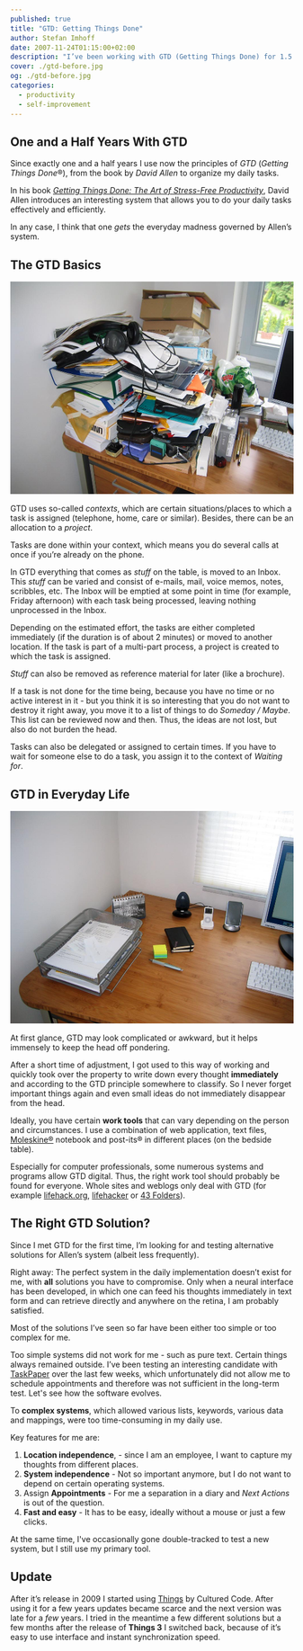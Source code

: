```yaml
---
published: true
title: "GTD: Getting Things Done"
author: Stefan Imhoff
date: 2007-11-24T01:15:00+02:00
description: "I’ve been working with GTD (Getting Things Done) for 1.5 years: An Introduction to Organization and Self-Management with GTD."
cover: ./gtd-before.jpg
og: ./gtd-before.jpg
categories:
  - productivity
  - self-improvement
---
```


## One and a Half Years With GTD

Since exactly one and a half years I use now the principles of _GTD_ (<em>Getting Things Done</em>®), from the book by _David Allen_ to organize my daily tasks.

In his book _[Getting Things Done: The Art of Stress-Free Productivity](http://www.amazon.de/gp/product/0143126563/ref=as_li_ss_tl?ie=UTF8&camp=1638&creative=19454&creativeASIN=0143126563&linkCode=as2&tag=stefanimhoffde-21)_, David Allen introduces an interesting system that allows you to do your daily tasks effectively and efficiently.

<Row variant="variable" marginBottom>
  <AmazonBook asin="0143126563" />
</Row>

In any case, I think that one _gets_ the everyday madness governed by Allen’s system.

## The GTD Basics

![My desk before](gtd-before.jpg "This is what the inbox looked like before I sorted all loose ends")

GTD uses so-called _contexts_, which are certain situations/places to which a task is assigned (telephone, home, care or similar). Besides, there can be an allocation to a _project_.

Tasks are done within your context, which means you do several calls at once if you’re already on the phone.

In GTD everything that comes as _stuff_ on the table, is moved to an Inbox. This _stuff_ can be varied and consist of e-mails, mail, voice memos, notes, scribbles, etc. The Inbox will be emptied at some point in time (for example, Friday afternoon) with each task being processed, leaving nothing unprocessed in the Inbox.

Depending on the estimated effort, the tasks are either completed immediately (if the duration is of about 2 minutes) or moved to another location. If the task is part of a multi-part process, a project is created to which the task is assigned.

_Stuff_ can also be removed as reference material for later (like a brochure).

If a task is not done for the time being, because you have no time or no active interest in it - but you think it is so interesting that you do not want to destroy it right away, you move it to a list of things to do _Someday / Maybe_. This list can be reviewed now and then. Thus, the ideas are not lost, but also do not burden the head.

Tasks can also be delegated or assigned to certain times. If you have to wait for someone else to do a task, you assign it to the context of _Waiting for_.

## GTD in Everyday Life

![My desk afterwards](gtd-after.jpg "This is what the inbox looked like after sorting all loose ends")

At first glance, GTD may look complicated or awkward, but it helps immensely to keep the head off pondering.

After a short time of adjustment, I got used to this way of working and quickly took over the property to write down every thought **immediately** and according to the GTD principle somewhere to classify. So I never forget important things again and even small ideas do not immediately disappear from the head.

Ideally, you have certain **work tools** that can vary depending on the person and circumstances. I use a combination of web application, text files, [Moleskine®](http://moleskine.com) notebook and post-its® in different places (on the bedside table).

Especially for computer professionals, some numerous systems and programs allow GTD digital. Thus, the right work tool should probably be found for everyone. Whole sites and weblogs only deal with GTD (for example [lifehack.org](https://www.lifehack.org/), [lifehacker](https://lifehacker.com/) or [43 Folders](http://www.43folders.com/)).

## The Right GTD Solution?

Since I met GTD for the first time, I’m looking for and testing alternative solutions for Allen’s system (albeit less frequently).

Right away: The perfect system in the daily implementation doesn’t exist for me, with **all** solutions you have to compromise. Only when a neural interface has been developed, in which one can feed his thoughts immediately in text form and can retrieve directly and anywhere on the retina, I am probably satisfied.

Most of the solutions I’ve seen so far have been either too simple or too complex for me.

Too simple systems did not work for me - such as pure text. Certain things always remained outside. I’ve been testing an interesting candidate with [TaskPaper](http://www.hogbaysoftware.com/products/taskpaper) over the last few weeks, which unfortunately did not allow me to schedule appointments and therefore was not sufficient in the long-term test. Let's see how the software evolves.

To **complex systems**, which allowed various lists, keywords, various data and mappings, were too time-consuming in my daily use.

Key features for me are:

1. **Location independence**, - since I am an employee, I want to capture my thoughts from different places.
2. **System independence** - Not so important anymore, but I do not want to depend on certain operating systems.
3. Assign **Appointments** - For me a separation in a diary and _Next Actions_ is out of the question.
4. **Fast and easy** - It has to be easy, ideally without a mouse or just a few clicks.

At the same time, I've occasionally gone double-tracked to test a new system, but I still use my primary tool.

## Update

After it’s release in 2009 I started using [Things](https://culturedcode.com/things/) by Cultured Code. After using it for a few years updates became scarce and the next version was late for a _few_ years. I tried in the meantime a few different solutions but a few months after the release of **Things 3** I switched back, because of it’s easy to use interface and instant synchronization speed.
